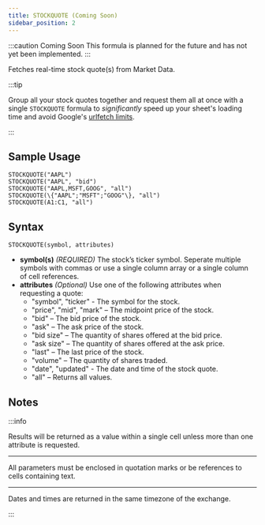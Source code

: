 ```yaml
---
title: STOCKQUOTE (Coming Soon)
sidebar_position: 2
---
```


:::caution Coming Soon
This formula is planned for the future and has not yet been implemented.
:::

Fetches real-time stock quote(s) from Market Data.

:::tip

Group all your stock quotes together and request them all at once with a single `STOCKQUOTE` formula to _significantly_ speed up your sheet's loading time and avoid Google's [urlfetch limits](/sheets-add-on/troubleshooting/urlfetch).

:::

## Sample Usage

    STOCKQUOTE("AAPL")
    STOCKQUOTE("AAPL", "bid")
    STOCKQUOTE("AAPL,MSFT,GOOG", "all")
    STOCKQUOTE(\{"AAPL";"MSFT";"GOOG"\}, "all")
    STOCKQUOTE(A1:C1, "all")

## Syntax

    STOCKQUOTE(symbol, attributes)

- **symbol(s)** _(REQUIRED)_ The stock’s ticker symbol. Seperate multiple symbols with commas or use a single column array or a single column of cell references.
- **attributes** _(Optional)_ Use one of the following attributes when requesting a quote:
  - "symbol", "ticker" - The symbol for the stock.
  - "price", "mid", "mark" – The midpoint price of the stock.
  - "bid" – The bid price of the stock.
  - "ask" – The ask price of the stock.
  - "bid size" – The quantity of shares offered at the bid price.
  - "ask size" – The quantity of shares offered at the ask price.
  - "last" – The last price of the stock.
  - "volume" – The quantity of shares traded.
  - "date", "updated" - The date and time of the stock quote.
  - "all" – Returns all values.

## Notes

:::info

Results will be returned as a value within a single cell unless more than one attribute is requested.

---

All parameters must be enclosed in quotation marks or be references to cells containing text.

---

Dates and times are returned in the same timezone of the exchange.

:::
